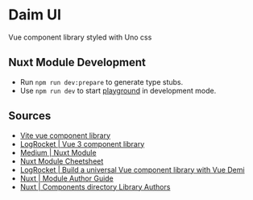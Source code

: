 # Daim UI

Vue component library styled with Uno css

## Nuxt Module Development

- Run `npm run dev:prepare` to generate type stubs.
- Use `npm run dev` to start [playground](./playground) in development mode.

## Sources

- [Vite vue component library](https://levelup.gitconnected.com/using-vite-to-publish-a-vue-component-to-npm-7043a56cfa00)
- [LogRocket | Vue 3 component library](https://blog.logrocket.com/building-vue-3-component-library/)
- [Medium | Nuxt Module](https://medium.com/carepenny/creating-a-nuxt-module-1c6e3cdf1037)
- [Nuxt Module Cheetsheet](https://cdn.krutiepatel.com/2020-06/nuxt_components_Module-Cheatsheet.pdf)
- [LogRocket | Build a universal Vue component library with Vue Demi](https://blog.logrocket.com/build-universal-vue-component-library-vue-demi/)
- [Nuxt | Module Author Guide](https://v3.nuxtjs.org/guide/going-further/modules/)
- [Nuxt | Components directory Library Authors](https://v3.nuxtjs.org/guide/directory-structure/components/#library-authors)
